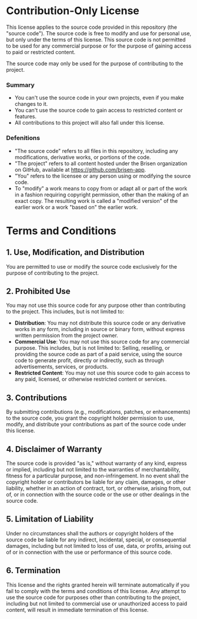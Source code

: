 # Contribution-Only License

This license applies to the source code provided in this repository (the "source code"). The source code is free to modify and use for personal use, but only under the terms of this license. This source code is not permitted to be used for any commercial purpose or for the purpose of gaining access to paid or restricted content.

The source code may only be used for the purpose of contributing to the project.

### Summary

- You can't use the source code in your own projects, even if you make changes to it.
- You can't use the source code to gain access to restricted content or features.
- All contributions to this project will also fall under this license.

### Defenitions

- "The source code" refers to all files in this repository, including any modifications, derivative works, or portions of the code.
- "The project" refers to all content hosted under the Brisen
  organization on GitHub, available at https://github.com/brisen-app.
- "You" refers to the licensee or any person using or modifying the source code.
- To "modify" a work means to copy from or adapt all or part of the work in a fashion requiring copyright permission, other than the making of an exact copy. The resulting work is called a "modified version" of the earlier work or a work "based on" the earlier work.

# Terms and Conditions

## 1. Use, Modification, and Distribution

You are permitted to use or modify the source code exclusively for the purpose of contributing to the project.

## 2. Prohibited Use

You may not use this source code for any purpose other than contributing to the project. This includes, but is not limited to:

- **Distribution**: You may not distribute this source code or any derivative works in any form, including in source or binary form, without express written permission from the project owner.
- **Commercial Use**: You may not use this source code for any commercial purpose. This includes, but is not limited to: Selling, reselling, or providing the source code as part of a paid service, using the source code to generate profit, directly or indirectly, such as through advertisements, services, or products.
- **Restricted Content**: You may not use this source code to gain access to any paid, licensed, or otherwise restricted content or services.

## 3. Contributions

By submitting contributions (e.g., modifications, patches, or enhancements) to the source code, you grant the copyright holder permission to use, modify, and distribute your contributions as part of the source code under this license.

## 4. Disclaimer of Warranty

The source code is provided "as is," without warranty of any kind, express or implied, including but not limited to the warranties of merchantability, fitness for a particular purpose, and non-infringement. In no event shall the copyright holder or contributors be liable for any claim, damages, or other liability, whether in an action of contract, tort, or otherwise, arising from, out of, or in connection with the source code or the use or other dealings in the source code.

## 5. Limitation of Liability

Under no circumstances shall the authors or copyright holders of the source code be liable for any indirect, incidental, special, or consequential damages, including but not limited to loss of use, data, or profits, arising out of or in connection with the use or performance of this source code.

## 6. Termination

This license and the rights granted herein will terminate automatically if you fail to comply with the terms and conditions of this license.
Any attempt to use the source code for purposes other than contributing to the project, including but not limited to commercial use or unauthorized access to paid content, will result in immediate termination of this license.
